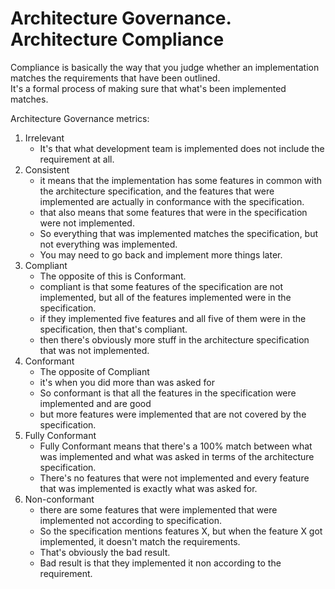 # Architecture Governance. Architecture Compliance

Compliance is basically the way that you judge whether an implementation matches the requirements that have been outlined.  
It's a formal process of making sure that what's been implemented matches.

Architecture Governance metrics:
1. Irrelevant
   - It's that what development team is implemented does not include the requirement at all.
2. Consistent
   -  it means that the implementation has some features in common with the architecture specification, and the features that were implemented are actually in conformance with the specification.
   -  that also means that some features that were in the specification were not implemented.
   -  So everything that was implemented matches the specification, but not everything was implemented.
   -  You may need to go back and implement more things later.
3. Compliant
   - The opposite of this is Conformant.
   - compliant is that some features of the specification are not implemented, but all of the features implemented were in the specification.
   - if they implemented five features and all five of them were in the specification, then that's compliant.
   - then there's obviously more stuff in the architecture specification that was not implemented. 
4. Conformant
   - The opposite of Compliant
   - it's when you did more than was asked for
   - So conformant is that all the features in the specification were implemented and are good
   - but more features were implemented that are not covered by the specification.
5. Fully Conformant
    - Fully Conformant means that there's a 100% match between what was implemented and what was asked in terms of the architecture specification.
    - There's no features that were not implemented and every feature that was implemented is exactly what was asked for.
6. Non-conformant
    -  there are some features that were implemented that were implemented not according to specification.
    -  So the specification mentions features X, but when the feature X got implemented, it doesn't match the requirements.
    -  That's obviously the bad result.
    -  Bad result is that they implemented it non according to the requirement.
